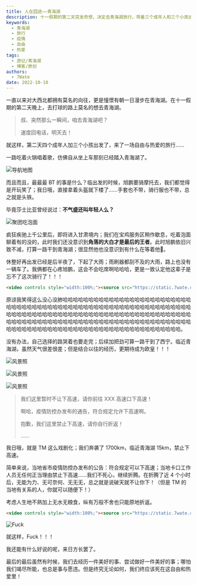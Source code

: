 ```yaml
---
title: 人在囧途——青海湖
description: 十一假期的第二天突发奇想，决定去青海湖旅行，带着三个成年人和三个小孩出发，经历了一段自由与热爱的旅程。他们一路上充满热情，虽然遇到了各种挑战和困难，但也有许多令人难忘的瞬间。然而，最后他们却因当地疫情防控政策的限制未能抵达青海湖，不得不原路折返。
keywords:
  - 青海湖
  - 旅行
  - 疫情
  - 自由
  - 热爱
tags:
  - 游记/青海湖
  - 博客/原创
authors:
  - 7Wate
date: 2022-10-10
---
```


一直以来对大西北都拥有莫名的向往，更是憧憬有朝一日漫步在青海湖。在十一假期的第二天晚上，去打球的路上莫名的想去青海湖。

> 叔、突然那么一瞬间，咱去青海湖吧？
> 
> 速度回电话，明天去！

就这样，第二天四个成年人加三个小孩出发了，来了一场自由与热爱的旅行……

一路吃着火锅唱着歌，仿佛自从坐上车那刻已经踏入青海湖了。

![导航地图](https://static.7wate.com/img/2022/10/10/13731b4cf2f9f.jpg)

而且而且，最最最 BT 的事是什么？临出发的时候，旭鹏要骑摩托去，我们都觉得是开玩笑了；我日哦，直接拿着头盔就下楼了……手套也不带，骑行服也不带，总之就是头铁。

毕竟莎士比亚曾经说过：**不气盛还叫年轻人么？**

![聚团吃泡面](https://static.7wate.com/img/2022/10/10/22b0f31b5694d.jpg)

疯狂疾驰上千公里后，即将进入甘肃境内；我们在宝鸡服务区稍作歇息，吃着泡面聊着有的没的，此时我们还没意识到**角落的大白才是最后的王者**。此时旭鹏依旧兴致不减，打算一路干到青海湖；很显然他也没意识到有什么在等着他🐶。

休整好再出发已经是后半夜了，下起了大雨；雨刷器都刮不及的大雨，路上也没有一辆车了。我俩都在心疼旭鹏，这会不会吃席啊哈哈哈，更是一致认定他这辈子是忘不了这次骑行了！！！

```html
<video controls style="width:100%;"><source src="https://static.7wate.com/img/2022/10/10/61949924fde73.mp4" type="video/mp4">您的浏览器不支持 HTML5 视频，请下载Chrome或者Edge浏览器。</video>
```

原谅我笑得这么没心没肺哈哈哈哈哈哈哈哈哈哈哈哈哈哈哈哈哈哈哈哈哈哈哈哈哈哈哈哈哈哈哈哈哈哈哈哈哈哈哈哈哈哈哈哈哈哈哈哈哈哈哈哈哈哈哈哈哈哈哈哈哈哈哈哈哈哈哈哈哈哈哈哈哈哈哈哈哈哈哈哈哈哈哈哈哈哈哈哈哈哈哈哈哈哈哈哈哈哈哈哈哈哈哈哈哈哈哈哈哈哈哈哈哈哈哈哈哈哈哈哈哈哈哈哈哈哈哈哈哈哈哈哈哈哈哈哈哈哈哈哈哈哈哈哈哈哈哈哈哈哈哈哈哈哈哈哈哈哈哈哈哈哈哈哈哈哈哈。

没有办法，自己选择的路哭着也要走完；后续加把劲可算一路干到了西宁。临近青海湖，虽然天气很差很差；但是结合以往的经历，更期待成为欧皇！！！

![风景照](https://static.7wate.com/img/2022/10/10/904990da7bb12.jpg)

![风景照](https://static.7wate.com/img/2022/10/10/c0e421796e93a.jpg)

![风景照](https://static.7wate.com/img/2022/10/10/edd37d5113d39.jpg)

> 我们这里暂时不让下高速，请你前往 XXX 高速口下高速！
> 
> 啊哈，疫情防控办发布的通告，符合规定允许下高速啊。
> 
> 抱歉，我们这里禁止下高速，请你自行折返！
> 
> ……

我日哦，就是 TM 这么戏剧化；我们奔袭了 1700km，临近青海湖 15km，禁止下高速。

简单来说，当地省市疫情防控办发布的公告：符合规定可以下高速；当地卡口工作人员无任何正当理由禁止下高速……我们不死心，继续折腾。在折腾了近 4 个小时后，无能为力、无可奈何、无无无，总之就是说破天就不让你下！（但是 TM 的当地有关系的人，你就可以随便下！）

考虑人生地不熟加上无水无粮食，纵有万般不舍也只能原地折返。

```html
<video controls style="width:100%;"><source src="https://static.7wate.com/img/2022/10/10/5c6f5846c43cb.mp4" type="video/mp4">您的浏览器不支持 HTML5 视频，请下载Chrome或者Edge浏览器。</video>
```

![Fuck](https://static.7wate.com/img/2022/10/10/4a1d7f28a697f.jpg)

就这样，Fuck！！！

我还能有什么好说的呢，来日方长罢了。

最后的最后虽然有时候，我们去经历一件美好的事、尝试做好一件美好的事；哪怕我们竭尽所能，也总是事与愿违。但是终究无论如何，我们终应该死在这自由和热爱里！
